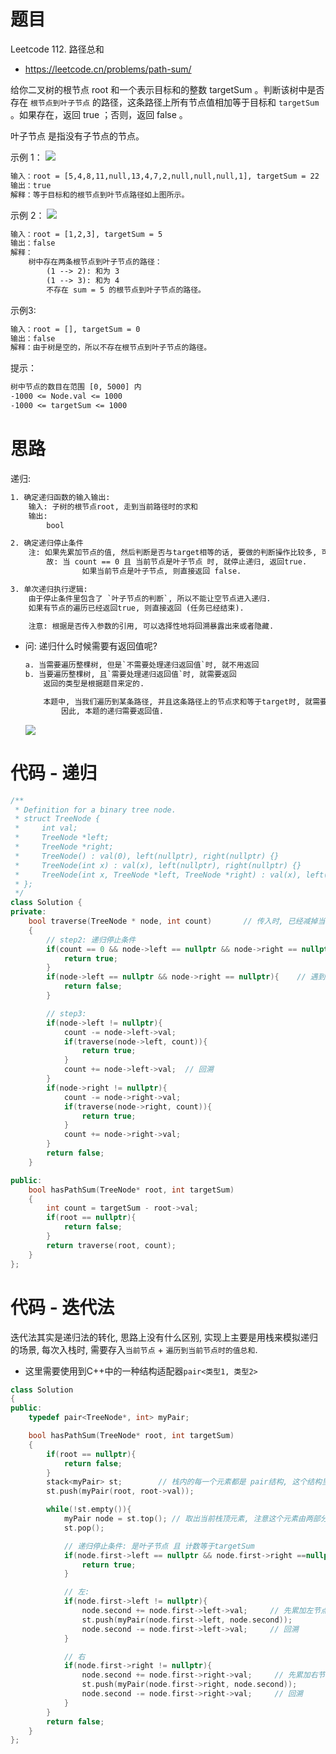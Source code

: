 # 题目
Leetcode 112. 路径总和
- https://leetcode.cn/problems/path-sum/

给你二叉树的根节点 root 和一个表示目标和的整数 targetSum 。判断该树中是否存在 `根节点到叶子节点` 的路径，这条路径上所有节点值相加等于目标和 `targetSum` 。如果存在，返回 true ；否则，返回 false 。

叶子节点 是指没有子节点的节点。

示例 1：
![](https://assets.leetcode.com/uploads/2021/01/18/pathsum1.jpg)
```txt
输入：root = [5,4,8,11,null,13,4,7,2,null,null,null,1], targetSum = 22
输出：true
解释：等于目标和的根节点到叶节点路径如上图所示。
```

示例 2：
![](https://assets.leetcode.com/uploads/2021/01/18/pathsum2.jpg)
```txt
输入：root = [1,2,3], targetSum = 5
输出：false
解释：
    树中存在两条根节点到叶子节点的路径：
        (1 --> 2): 和为 3
        (1 --> 3): 和为 4
        不存在 sum = 5 的根节点到叶子节点的路径。
```

示例3:
```txt
输入：root = [], targetSum = 0
输出：false
解释：由于树是空的，所以不存在根节点到叶子节点的路径。
```

提示：
```txt
树中节点的数目在范围 [0, 5000] 内
-1000 <= Node.val <= 1000
-1000 <= targetSum <= 1000
```

# 思路
递归:
```txt
1. 确定递归函数的输入输出:
    输入: 子树的根节点root, 走到当前路径时的求和
    输出:
        bool

2. 确定递归停止条件
    注: 如果先累加节点的值, 然后判断是否与target相等的话, 要做的判断操作比较多, 可以用递减的方式, 让求和变量初始值为 target, 每遍历一个节点, 就减去节点的值即可.
        故: 当 count == 0 且 当前节点是叶子节点 时, 就停止递归, 返回true.
                如果当前节点是叶子节点, 则直接返回 false.

3. 单次递归执行逻辑:
    由于停止条件里包含了 `叶子节点的判断`, 所以不能让空节点进入递归.
    如果有节点的遍历已经返回true, 则直接返回 (任务已经结束).

    注意: 根据是否传入参数的引用, 可以选择性地将回溯暴露出来或者隐藏.
```
- 问: 递归什么时候需要有返回值呢?
    ```txt
    a. 当需要遍历整棵树, 但是`不需要处理递归返回值`时, 就不用返回
    b. 当要遍历整棵树, 且`需要处理递归返回值`时, 就需要返回
        返回的类型是根据题目来定的.

        本题中, 当我们遍历到某条路径, 并且这条路径上的节点求和等于target时, 就需要直接返回而无需再遍历其他路径.
            因此, 本题的递归需要返回值.
    ```
    ![](https://code-thinking-1253855093.file.myqcloud.com/pics/2021020316051216.png)


# 代码 - 递归

```cpp
/**
 * Definition for a binary tree node.
 * struct TreeNode {
 *     int val;
 *     TreeNode *left;
 *     TreeNode *right;
 *     TreeNode() : val(0), left(nullptr), right(nullptr) {}
 *     TreeNode(int x) : val(x), left(nullptr), right(nullptr) {}
 *     TreeNode(int x, TreeNode *left, TreeNode *right) : val(x), left(left), right(right) {}
 * };
 */
class Solution {
private:
    bool traverse(TreeNode * node, int count)       // 传入时, 已经减掉当前节点的值
    {
        // step2: 递归停止条件
        if(count == 0 && node->left == nullptr && node->right == nullptr){
            return true;
        }
        if(node->left == nullptr && node->right == nullptr){    // 遇到叶子节点返回
            return false;
        }

        // step3:
        if(node->left != nullptr){
            count -= node->left->val;
            if(traverse(node->left, count)){
                return true;
            }
            count += node->left->val;  // 回溯
        }
        if(node->right != nullptr){
            count -= node->right->val;
            if(traverse(node->right, count)){
                return true;
            }
            count += node->right->val;
        }
        return false;
    }

public:
    bool hasPathSum(TreeNode* root, int targetSum) 
    {
        int count = targetSum - root->val;
        if(root == nullptr){
            return false;
        }
        return traverse(root, count);
    }
};
```

# 代码 - 迭代法
迭代法其实是递归法的转化, 思路上没有什么区别, 实现上主要是用栈来模拟递归的场景, 每次入栈时, 需要存入`当前节点` + `遍历到当前节点时的值总和`.
- 这里需要使用到C++中的一种结构适配器`pair<类型1, 类型2>`

```cpp
class Solution
{
public:
    typedef pair<TreeNode*, int> myPair;

    bool hasPathSum(TreeNode* root, int targetSum) 
    {
        if(root == nullptr){
            return false;
        }
        stack<myPair> st;        // 栈内的每一个元素都是 pair结构, 这个结构里的具体类型是 <树节点指针, 记录总和的int型变量>
        st.push(myPair(root, root->val));

        while(!st.empty()){
            myPair node = st.top(); // 取出当前栈顶元素, 注意这个元素由两部分组成
            st.pop();

            // 递归停止条件: 是叶子节点 且 计数等于targetSum
            if(node.first->left == nullptr && node.first->right ==nullptr && node.second == targetSum){
                return true;
            }

            // 左:
            if(node.first->left != nullptr){
                node.second += node.first->left->val;     // 先累加左节点, 以便进入下一层
                st.push(myPair(node.first->left, node.second));
                node.second -= node.first->left->val;     // 回溯
            }

            // 右
            if(node.first->right != nullptr){
                node.second += node.first->right->val;     // 先累加右节点, 以便进入下一层
                st.push(myPair(node.first->right, node.second));
                node.second -= node.first->right->val;     // 回溯
            }
        }
        return false;
    }
};
```



